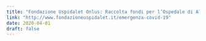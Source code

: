 ```yaml
---
title: "Fondazione Uspidalet Onlus: Raccolta fondi per l’Ospedale di Alessandria"
link: "http://www.fondazioneuspidalet.it/emergenza-covid-19"
date: 2020-04-01
draft: false
---
```


